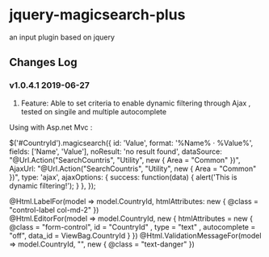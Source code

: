 # jquery-magicsearch-plus

an input plugin based on jquery
 

## Changes Log

### v1.0.4.1 2019-06-27

1. Feature: Able to set criteria to enable dynamic filtering through Ajax , tested on singile and multiple autocomplete

Using with Asp.net Mvc :

 $('#CountryId').magicsearch({
            id: 'Value', 
            format: '%Name% · %Value%',
            fields: ['Name', 'Value'],
            noResult: 'no result found',
            dataSource: "@Url.Action("SearchCountris", "Utility", new { Area = "Common" })",
            AjaxUrl: "@Url.Action("SearchCountris", "Utility", new { Area = "Common" })",
            type: 'ajax',
            ajaxOptions: {
                success: function(data) {
                    alert('This is dynamic filtering!');
                }
            },
        });
 
  <div class="form-group">
        @Html.LabelFor(model => model.CountryId, htmlAttributes: new { @class = "control-label col-md-2" })
        <div class="col-md-10">
            @Html.EditorFor(model => model.CountryId, new { htmlAttributes = new { @class = "form-control", id = "CountryId" , type = "text" , autocomplete = "off", data_id = ViewBag.CountryId } })
            @Html.ValidationMessageFor(model => model.CountryId, "", new { @class = "text-danger" })
        </div>
    </div>

